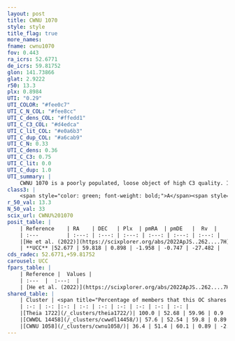 ```yaml
---
layout: post
title: CWNU 1070
style: style
title_flag: true
more_names: 
fname: cwnu1070
fov: 0.443
ra_icrs: 52.6771
de_icrs: 59.81752
glon: 141.73866
glat: 2.9222
r50: 13.3
plx: 0.8984
UTI: "0.29"
UTI_COLOR: "#fee0c7"
UTI_C_N_COL: "#fee8cc"
UTI_C_dens_COL: "#ffedd1"
UTI_C_C3_COL: "#d4edca"
UTI_C_lit_COL: "#e0a6b3"
UTI_C_dup_COL: "#a6cab9"
UTI_C_N: 0.33
UTI_C_dens: 0.36
UTI_C_C3: 0.75
UTI_C_lit: 0.0
UTI_C_dup: 1.0
UTI_summary: |
    CWNU 1070 is a poorly populated, loose object of high C3 quality. It was recently reported in the literature.<br><br>This object shares a moderate percentage of members with at least one entry reported in the same catalogue.
class3: |
    <span style="color: green; font-weight: bold;">A</span><span style="color: #FFC300; font-weight: bold;">B</span>
r_50_val: 13.3
N_50_val: 33
scix_url: CWNU%201070
posit_table: |
    | Reference    | RA    | DEC   | Plx  | pmRA  | pmDE   |  Rv  |
    | :---         | :---: | :---: | :---: | :---: | :---: | :---: |
    |[He et al. (2022)](https://scixplorer.org/abs/2022ApJS..262....7H) | 52.658 | 59.843 | 0.902 | -1.939 | -0.734 | -- |
    | **UCC** |52.677 | 59.818 | 0.898 | -1.958 | -0.747 | -27.482 | 
cds_radec: 52.6771,+59.81752
carousel: UCC
fpars_table: |
    | Reference |  Values |
    | :---  |  :---:  |
    | [He et al. (2022)](https://scixplorer.org/abs/2022ApJS..262....7H) | `A0=1.85, logAge=7.15` |
shared_table: |
    | Cluster | <span title="Percentage of members that this OC shares with the ones listed">%</span>   | RA   | DEC   | Plx   | pmRA  | pmDE  | Rv | UTI |
    | :-: | :-: |:-: | :-: | :-: | :-: | :-: | :-: | :-: |
    |[Theia 1722](/_clusters/theia1722/)| 100.0 | 52.68 | 59.96 | 0.9 | -1.96 | -0.7 | -18.92 |0.31 |
    |[CWWDL 14458](/_clusters/cwwdl14458/)| 57.6 | 52.54 | 59.8 | 0.89 | -2.01 | -0.75 | -10.74 |0.05 |
    |[CWNU 1058](/_clusters/cwnu1058/)| 36.4 | 51.4 | 60.1 | 0.89 | -2.06 | -0.73 | -9.57 |0.35 |
---
```

